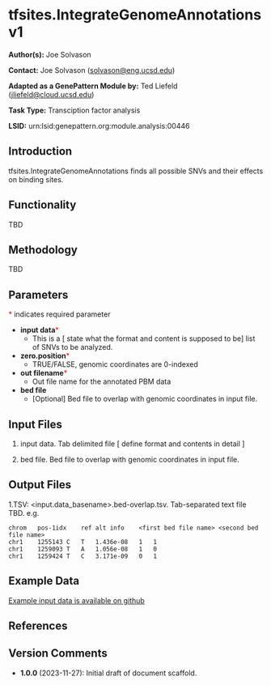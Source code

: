 # tfsites.IntegrateGenomeAnnotations v1

**Author(s):** Joe Solvason  

**Contact:** Joe Solvason (solvason@eng.ucsd.edu)

**Adapted as a GenePattern Module by:** Ted Liefeld (jliefeld@cloud.ucsd.edu)

**Task Type:** Transciption factor analysis

**LSID:**  urn:lsid:genepattern.org:module.analysis:00446


## Introduction

tfsites.IntegrateGenomeAnnotations finds all possible SNVs and their effects on binding sites.

## Functionality

TBD

## Methodology

TBD

## Parameters

<span style="color: red;">*</span> indicates required parameter

- **input data**<span style="color: red;">*</span>
    - This is a [ state what the format and content is supposed to be] list of SNVs to be analyzed.
- **zero.position**<span style="color: red;">*</span>
    -  TRUE/FALSE, genomic coordinates are 0-indexed 
- **out filename**<span style="color: red;">*</span>
    - Out file name for the annotated PBM data
- **bed file**
    - [Optional] Bed file to overlap with genomic coordinates in input file.


## Input Files

1. input data.  Tab delimited file [ define format and contents in detail ] 
    
2. bed file. Bed file to overlap with genomic coordinates in input file. 

       
## Output Files

  1.TSV: <input.data_basename>.bed-overlap.tsv.  Tab-separated text file TBD.
    e.g. 
```
chrom	pos-1idx	ref	alt	info    <first bed file name> <second bed file name>	
chr1	1255143	C	T	1.436e-08	1	1
chr1	1259093	T	A	1.056e-08	1	0
chr1	1259424	T	C	3.171e-09	0	1

```
    
  
## Example Data

[Example input data is available on github](https://github.com/genepattern/tfsites.integrateGenomeAnnotations/gpunit/data)
    
## References

    
## Version Comments

- **1.0.0** (2023-11-27): Initial draft of document scaffold.
